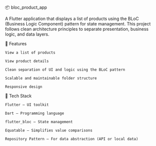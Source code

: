 📦 bloc_product_app

A Flutter application that displays a list of products using the BLoC (Business Logic Component) pattern for state management. This project follows clean architecture principles to separate presentation, business logic, and data layers.


🚀 Features

    View a list of products

    View product details

    Clean separation of UI and logic using the BLoC pattern

    Scalable and maintainable folder structure

    Responsive design




🧱 Tech Stack

    Flutter – UI toolkit

    Dart – Programming language

    flutter_bloc – State management

    Equatable – Simplifies value comparisons

    Repository Pattern – For data abstraction (API or local data)

